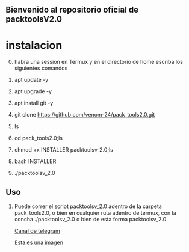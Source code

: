 ## Bienvenido al repositorio oficial de packtoolsV2.0

# **instalacion**

0. habra una session en Termux y en el directorio de home escriba los siguientes comandos

1. apt update -y
2. apt upgrade -y
3. apt install git -y
4. git clone https://github.com/venom-24/pack_tools2.0.git
5. ls
6. cd pack_tools2.0;ls
7. chmod +x INSTALLER packtoolsv_2.0;ls
8. bash INSTALLER
9. ./packtoolsv_2.0

## Uso

1. Puede correr  el script packtoolsv_2.0  adentro de la carpeta pack_tools2.0,
o bien en cualquier ruta adentro de termux,
con la concha ./packtoolsv_2.0 o bien de esta forma packtoolsv_2.0

 
    [Canal de telegram](https://t.me/Vnom24)

    [Esta es una imagen](https://i.ibb.co/7yDPHN6/Screenshot-20211105-185917-Termux.jpg/) 
